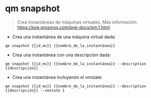 # qm snapshot

> Crea instantáneas de máquinas virtuales.
> Más información: <https://pve.proxmox.com/pve-docs/qm.1.html>.

- Crea una instantánea de una máquina virtual dada:

`qm snapshot {{id_mv}} {{nombre_de_la_instantánea}}`

- Crea una instantánea con una descripción dada:

`qm snapshot {{id_mv}} {{nombre_de_la_instantánea}} --description {{descripción}}`

- Crea una instantánea incluyendo el vmstate:

`qm snapshot {{id_mv}} {{nombre_de_la_instantánea}} --description {{descripción}} --vmstate 1`
